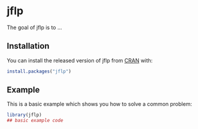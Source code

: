 
# jflp

<!-- badges: start -->
<!-- badges: end -->

The goal of jflp is to ...

## Installation

You can install the released version of jflp from [CRAN](https://CRAN.R-project.org) with:

``` r
install.packages("jflp")
```

## Example

This is a basic example which shows you how to solve a common problem:

``` r
library(jflp)
## basic example code
```

